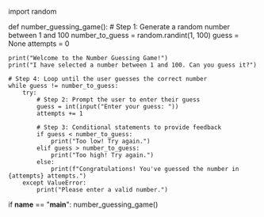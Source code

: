 import random

def number_guessing_game():
    # Step 1: Generate a random number between 1 and 100
    number_to_guess = random.randint(1, 100)
    guess = None
    attempts = 0

    print("Welcome to the Number Guessing Game!")
    print("I have selected a number between 1 and 100. Can you guess it?")

    # Step 4: Loop until the user guesses the correct number
    while guess != number_to_guess:
        try:
            # Step 2: Prompt the user to enter their guess
            guess = int(input("Enter your guess: "))
            attempts += 1

            # Step 3: Conditional statements to provide feedback
            if guess < number_to_guess:
                print("Too low! Try again.")
            elif guess > number_to_guess:
                print("Too high! Try again.")
            else:
                print(f"Congratulations! You've guessed the number in {attempts} attempts.")
        except ValueError:
            print("Please enter a valid number.")

if __name__ == "__main__":
    number_guessing_game()
